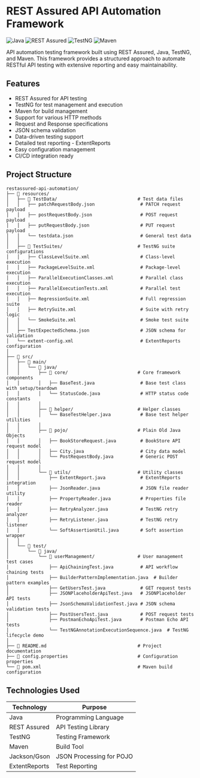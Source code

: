 # REST Assured API Automation Framework

![Java](https://img.shields.io/badge/Java-orange.svg)
![REST Assured](https://img.shields.io/badge/REST%20Assured-green.svg)
![TestNG](https://img.shields.io/badge/TestNG-red.svg)
![Maven](https://img.shields.io/badge/Maven-blue.svg)

API automation testing framework built using REST Assured, Java, TestNG, and Maven. This framework provides a structured approach to automate RESTful API testing with extensive reporting and easy maintainability.


## Features

- REST Assured for API testing
- TestNG for test management and execution
- Maven for build management
- Support for various HTTP methods 
- Request and Response specifications
- JSON schema validation
- Data-driven testing support
- Detailed test reporting - ExtentReports
- Easy configuration management
- CI/CD integration ready


## Project Structure
```
restassured-api-automation/
├── 📂 resources/
│   ├── 📂 TestData/                              # Test data files
│   │   ├── patchRequestBody.json                 # PATCH request payload
│   │   ├── postRequestBody.json                  # POST request payload
│   │   ├── putRequestBody.json                   # PUT request payload
│   │   └── testdata.json                         # General test data
│   │
│   ├── 📂 TestSuites/                            # TestNG suite configurations
│   │   ├── ClassLevelSuite.xml                   # Class-level execution
│   │   ├── PackageLevelSuite.xml                 # Package-level execution
│   │   ├── ParallelExecutionClasses.xml          # Parallel class execution
│   │   ├── ParallelExecutionTests.xml            # Parallel test execution
│   │   ├── RegressionSuite.xml                   # Full regression suite
│   │   ├── RetrySuite.xml                        # Suite with retry logic
│   │   └── SmokeSuite.xml                        # Smoke test suite
│   │
│   ├── TestExpectedSchema.json                   # JSON schema for validation
│   └── extent-config.xml                         # ExtentReports configuration
│
├── 📂 src/
│   ├── 📂 main/
│   │   └── 📂 java/
│   │       ├── 📂 core/                          # Core framework components
│   │       │   ├── BaseTest.java                 # Base test class with setup/teardown
│   │       │   └── StatusCode.java               # HTTP status code constants
│   │       │
│   │       ├── 📂 helper/                        # Helper classes
│   │       │   └── BaseTestHelper.java           # Base test helper utilities
│   │       │
│   │       ├── 📂 pojo/                          # Plain Old Java Objects
│   │       │   ├── BookStoreRequest.java         # BookStore API request model
│   │       │   ├── City.java                     # City data model
│   │       │   └── PostRequestBody.java          # Generic POST request model
│   │       │
│   │       └── 📂 utils/                         # Utility classes
│   │           ├── ExtentReport.java             # ExtentReports integration
│   │           ├── JsonReader.java               # JSON file reader utility
│   │           ├── PropertyReader.java           # Properties file reader
│   │           ├── RetryAnalyzer.java            # TestNG retry analyzer
│   │           ├── RetryListener.java            # TestNG retry listener
│   │           └── SoftAssertionUtil.java        # Soft assertion wrapper
│   │
│   └── 📂 test/
│       └── 📂 java/
│           └── 📂 userManagement/                # User management test cases
│               ├── ApiChainingTest.java          # API workflow chaining tests
│               ├── BuilderPatternImplementation.java  # Builder pattern examples
│               ├── GetUsersTest.java             # GET request tests
│               ├── JSONPlaceholderApiTest.java   # JSONPlaceholder API tests
│               ├── JsonSchemaValidationTest.java # JSON schema validation tests
│               ├── PostUsersTest.java            # POST request tests
│               ├── PostmanEchoApiTest.java       # Postman Echo API tests
│               └── TestNGAnnotationExecutionSequence.java  # TestNG lifecycle demo
│
├── 📄 README.md                                  # Project documentation
├── 📄 config.properties                          # Configuration properties
└── 📄 pom.xml                                    # Maven build configuration
```

## Technologies Used

| Technology | Purpose                 |
|------------|-------------------------|
| Java | Programming Language    |
| REST Assured | API Testing Library     |
| TestNG | Testing Framework       |
| Maven | Build Tool              |
| Jackson/Gson | JSON Processing for POJO |
| ExtentReports | Test Reporting |

